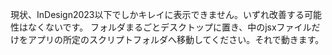 現状、InDesign2023以下でしかキレイに表示できません。いずれ改善する可能性はなくないです。
フォルダまるごとデスクトップに置き、中のjsxファイルだけをアプリの所定のスクリプトフォルダへ移動してください。それで動きます。
